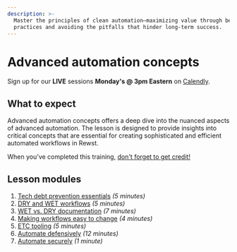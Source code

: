 ```yaml
---
description: >-
  Master the principles of clean automation—maximizing value through best
  practices and avoiding the pitfalls that hinder long-term success.
---
```


# Advanced automation concepts

Sign up for our **LIVE** sessions **Monday's @ 3pm Eastern** on [Calendly](https://calendly.com/cluck-u/rewst-201).

## **What to expect**

Advanced automation concepts offers a deep dive into the nuanced aspects of advanced automation. The lesson is designed to provide insights into critical concepts that are essential for creating sophisticated and efficient automated workflows in Rewst.

When you've completed this training, [don't forget to get credit!](https://app.rewst.io/form/0191479a-7e3a-7552-b639-02245aab8ef5)

## Lesson modules

1. [Tech debt prevention essentials](advanced-automation-concepts/tech-debt-prevention-essentials.md) _(5 minutes)_
2. [DRY and WET workflows](advanced-automation-concepts/dry-and-wet-workflows.md) _(5 minutes)_
3. [WET vs. DRY documentation](advanced-automation-concepts/wet-vs.-dry-documentation.md) _(7 minutes)_
4. [Making workflows easy to change](advanced-automation-concepts/making-workflows-easy-to-change.md) _(4 minutes)_
5. [ETC tooling](advanced-automation-concepts/etc-tooling.md) _(5 minutes)_
6. [Automate defensively](advanced-automation-concepts/automate-defensively.md) _(12 minutes)_
7. [Automate securely](advanced-automation-concepts/automate-securely.md) _(1 minute)_
